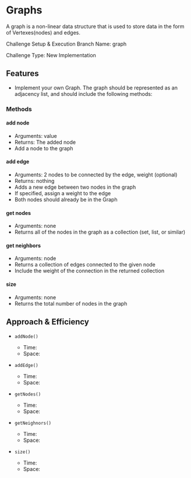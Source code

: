 # Graphs

A graph is a non-linear data structure that is used to store data in the form of Vertexes(nodes) and edges.

Challenge Setup & Execution
Branch Name: graph

Challenge Type: New Implementation

## Features

- Implement your own Graph. The graph should be represented as an adjacency list, and should include the following methods:


### Methods

#### add node

- Arguments: value
- Returns: The added node
- Add a node to the graph

#### add edge

- Arguments: 2 nodes to be connected by the edge, weight (optional)
- Returns: nothing
- Adds a new edge between two nodes in the graph
- If specified, assign a weight to the edge
- Both nodes should already be in the Graph

#### get nodes

- Arguments: none
- Returns all of the nodes in the graph as a collection (set, list, or similar)

#### get neighbors

- Arguments: node
- Returns a collection of edges connected to the given node
- Include the weight of the connection in the returned collection

#### size

- Arguments: none
- Returns the total number of nodes in the graph

## Approach & Efficiency

- `addNode()`
  - Time:
  - Space:

- `addEdge()`
  - Time:
  - Space:

- `getNodes()`
  - Time:
  - Space:

- `getNeighnors()`
  - Time:
  - Space:

- `size()`
  - Time:
  - Space:

